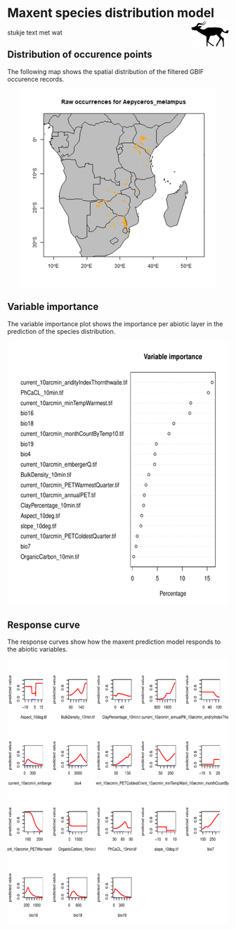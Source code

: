 # Maxent species distribution model <img align="right" height="60" src= image_taxa.png>
stukje text met wat 

## Distribution of occurence points 
The following map shows the spatial distribution of the filtered GBIF occurence records. 
<p align="center">
  <img  height="450" src=occurrences.png>
</p>

## Variable importance 
The variable importance plot shows the importance per abiotic layer in the prediction of the species distribution. 
<p align="center">
  <img  height="600" src=valid_maxent_variable_importance.pdf>
</p>

## Response curve 
The response curves show how the maxent prediction model responds to the abiotic variables. 
<p align="center">
  <img  height="600" src=valid_maxent_response_curve.pdf>
</p>

